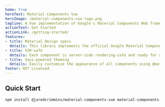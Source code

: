 ```yaml
---
home: true
heroText: Material Components Vue
heroImage: /material-components-vue-logo.png
tagline: A Vue implementation of Google's Material Components Web framework.
actionText: Get Started
actionLink: /getting-started/
features:
- title: Material Design specs
  details: This library implements the official Google Material Components Web framework and conforms to the Material Design specs.
- title: SSR-safe
  details: Each component is server-side rendering-safe and ready for a production server deployment.
- title: Sass-powered theming
  details: Easily customize the appearance of all components using @material/theme.
footer: MIT Licensed
---
```


## Quick Start

```sh
npm install @jaredcrimmins/material-components-vue material-components-web@^10.0.0
```
